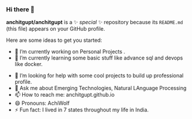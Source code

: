 ### Hi there 👋


**anchitgupt/anchitgupt** is a ✨ _special_ ✨ repository because its `README.md` (this file) appears on your GitHub profile.

Here are some ideas to get you started:

- 🔭 I’m currently working on Personal Projects	.
- 🌱 I’m currently learning some basic stuff like advance sql and devops like docker.
<!-- - 👯 I’m looking to collaborate on  -->
- 🤔 I’m looking for help with some cool projects to build up professional profile.
- 💬 Ask me about Emerging Technologies, Natural LAnguage Processing
- 📫 How to reach me: anchitgupt.github.io
- 😄 Pronouns: AchiWolf
- ⚡ Fun fact: I lived in 7 states throughout my life in India.

